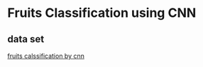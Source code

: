 # Fruits Classification using CNN
## data set

[fruits calssification by cnn](https://www.kaggle.com/code/karimabdulnabi/fruits-calssification-by-cnn/data)

